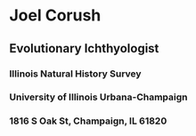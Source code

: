 # Joel Corush
## Evolutionary Ichthyologist
### Illinois Natural History Survey 
### University of Illinois Urbana-Champaign
### 1816 S Oak St, Champaign, IL 61820
